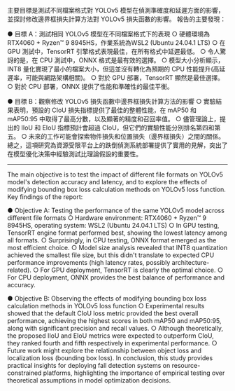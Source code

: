 主要目標是測試不同檔案格式對 YOLOv5 模型在偵測準確度和延遲方面的影響，並探討修改邊界框損失計算方法對 YOLOv5 損失函數的影響。
報告的主要發現：

●  目標 A：測試相同 YOLOv5 模型在不同檔案格式下的表現
  ○  硬體環境為RTX4060 + Ryzen™ 9 8945HS，作業系統為WSL2 (Ubuntu 24.04.1 LTS)
  ○  在 GPU 測試中，TensorRT 引擎格式表現最佳，在所有格式中延遲最低。
  ○  令人驚訝的是，在 CPU 測試中，ONNX 格式是最有效的選擇。
  ○  模型大小分析顯示，INT8 量化實現了最小的檔案大小，但這並沒有轉化為預期的 CPU 性能提升(高延遲率，可能與網路架構相關)。
  ○  對於 GPU 部署，TensorRT 顯然是最佳選擇。
  ○  對於 CPU 部署，ONNX 提供了性能和準確性的最佳平衡。

●  目標 B：觀察修改 YOLOv5 損失函數中邊界框損失計算方法的影響
  ○  實驗結果表明，預設的 CIoU 損失指標提供了最佳的整體性能，在 mAP50 和 mAP50:95 中取得了最高分數，以及顯著的精度和召回率值。
  ○  儘管理論上，提出的 IIoU 和 EIoU 指標預計會超過 CIoU，但它們的實驗性能分別排名第四和第五。
  ○  未來的工作可能會探索物件損失和位置損失（邊界框損失）之間的關係。總之，這項研究為資源受限平台上的跌倒偵測系統部署提供了實用的見解，突出了在模型優化決策中經驗測試比理論假設的重要性。

---------------------------------------------------------------------------------------------------------------------------------------------------------------------------------------------------------------------------------------

The main objective is to test the impact of different file formats on YOLOv5 model's detection accuracy and latency, and to explore the effects of modifying bounding box loss calculation methods on YOLOv5 loss function.
Key findings of the report:

●  Objective A: Testing the performance of the same YOLOv5 model across different file formats
  ○  Hardware environment: RTX4060 + Ryzen™ 9 8945HS, operating system: WSL2 (Ubuntu 24.04.1 LTS)
  ○  In GPU testing, TensorRT engine format performed best, showing the lowest latency among all formats.
  ○  Surprisingly, in CPU testing, ONNX format emerged as the most efficient choice.
  ○  Model size analysis revealed that INT8 quantization achieved the smallest file size, but this didn't translate to expected CPU performance improvements (high latency rates, possibly architecture-related).
  ○  For GPU deployment, TensorRT is clearly the optimal choice.
  ○  For CPU deployment, ONNX provides the best balance of performance and accuracy.

●  Objective B: Observing the effects of modifying bounding box loss calculation methods in YOLOv5 loss function
  ○  Experimental results showed that the default CIoU loss metric provided the best overall performance, achieving the highest scores in both mAP50 and mAP50:95, along with significant precision and recall values.
  ○  Although theoretically, the proposed IIoU and EIoU metrics were expected to outperform CIoU, they ranked fourth and fifth respectively in experimental performance.
  ○  Future work might explore the relationship between object loss and localization loss (bounding box loss). 
     In conclusion, this study provides practical insights for deploying fall detection systems on resource-constrained platforms, 
     highlighting the importance of empirical testing over theoretical assumptions in model optimization decisions.
